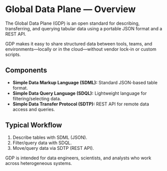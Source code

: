 # Global Data Plane — Overview

The Global Data Plane (GDP) is an open standard for describing, transferring, and querying tabular data using a portable JSON format and a REST API.

GDP makes it easy to share structured data between tools, teams, and environments—locally or in the cloud—without vendor lock-in or custom scripts.

## Components

- **Simple Data Markup Language (SDML):** Standard JSON-based table format.
- **Simple Data Query Language (SDQL):** Lightweight language for filtering/selecting data.
- **Simple Data Transfer Protocol (SDTP):** REST API for remote data access and queries.

## Typical Workflow

1. Describe tables with SDML (JSON).
2. Filter/query data with SDQL.
3. Move/query data via SDTP (REST API).

GDP is intended for data engineers, scientists, and analysts who work across heterogeneous systems.



